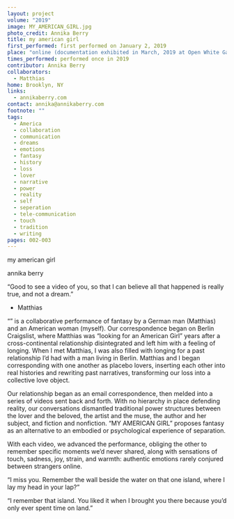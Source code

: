 ```yaml
---
layout: project
volume: "2019"
image: MY_AMERICAN_GIRL.jpg
photo_credit: Annika Berry
title: my american girl
first_performed: first performed on January 2, 2019
place: "online (documentation exhibited in March, 2019 at Open White Gallery, Berlin, Germany), Berlin, Germany and Brooklyn, NY (simultaneously)"
times_performed: performed once in 2019
contributor: Annika Berry
collaborators:
  - Matthias
home: Brooklyn, NY
links:
  - annikaberry.com
contact: annika@annikaberry.com
footnote: ""
tags:
  - America
  - collaboration
  - communication
  - dreams
  - emotions
  - fantasy
  - history
  - loss
  - lover
  - narrative
  - power
  - reality
  - self
  - seperation
  - tele-communication
  - touch
  - tradition
  - writing
pages: 002-003
---
```


my american girl

annika berry

“Good to see a video of you, so that I can believe all that happened is really true, and not a dream.”

- Matthias

“” is a collaborative performance of fantasy by a German man (Matthias) and an American woman (myself). Our correspondence began on Berlin Craigslist, where Matthias was “looking for an American Girl” years after a cross-continental relationship disintegrated and left him with a feeling of longing. When I met Matthias, I was also filled with longing for a past relationship I’d had with a man living in Berlin. Matthias and I began corresponding with one another as placebo lovers, inserting each other into real histories and rewriting past narratives, transforming our loss into a collective love object.

Our relationship began as an email correspondence, then melded into a series of videos sent back and forth. With no hierarchy in place defending reality, our conversations dismantled traditional power structures between the lover and the beloved, the artist and the muse, the author and her subject, and fiction and nonfiction. “MY AMERICAN GIRL” proposes fantasy as an alternative to an embodied or psychological experience of separation.

With each video, we advanced the performance, obliging the other to remember specific moments we’d never shared, along with sensations of touch, sadness, joy, strain, and warmth: authentic emotions rarely conjured between strangers online.

“I miss you. Remember the wall beside the water on that one island, where I lay my head in your lap?”

“I remember that island. You liked it when I brought you there because you’d only ever spent time on land.”
